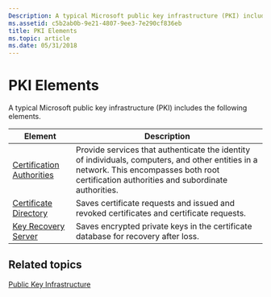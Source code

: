 ```yaml
---
Description: A typical Microsoft public key infrastructure (PKI) includes the following elements.ElementDescriptionCertification AuthoritiesProvide services that authenticate the identity of individuals, computers, and other entities in a network.
ms.assetid: c5b2ab0b-9e21-4807-9ee3-7e290cf836eb
title: PKI Elements
ms.topic: article
ms.date: 05/31/2018
---
```


# PKI Elements

A typical Microsoft public key infrastructure (PKI) includes the following elements.

| Element                                                                     | Description                                                                                                                                                                                              |
|-----------------------------------------------------------------------------|----------------------------------------------------------------------------------------------------------------------------------------------------------------------------------------------------------|
| [Certification Authorities](about-certification-authorities.md)<br/> | Provide services that authenticate the identity of individuals, computers, and other entities in a network. This encompasses both root certification authorities and subordinate authorities.<br/> |
| [Certificate Directory](about-certificate-directory.md)<br/>         | Saves certificate requests and issued and revoked certificates and certificate requests.<br/>                                                                                                      |
| [Key Recovery Server](about-key-recovery-server.md)<br/>             | Saves encrypted private keys in the certificate database for recovery after loss.<br/>                                                                                                             |



 

## Related topics

<dl> <dt>

[Public Key Infrastructure](public-key-infrastructure.md)
</dt> </dl>

 

 




